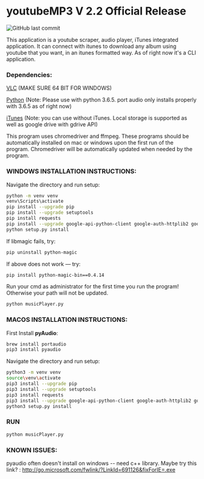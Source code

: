 # youtubeMP3 V 2.2 Official Release

![GitHub last commit](https://img.shields.io/github/last-commit/cboin1996/WebTools)


This application is a youtube scraper, audio player, iTunes integrated application. It can connect with itunes to download any album using youtube that you want, in an itunes formatted way. As of right now it's a CLI application.

### Dependencies:
[VLC](https://www.videolan.org/vlc/index.html) (MAKE SURE 64 BIT FOR WINDOWS)

[Python](https://www.python.org/) (Note: Please use with python 3.6.5. port audio only installs properly with 3.6.5 as of right now)

[iTunes](https://www.apple.com/ca/itunes/) (Note: you can use without iTunes. Local storage is supported as well as google drive with gdrive API)

This program uses chromedriver and ffmpeg.  These programs should be automatically installed on mac or windows upon the first run of the program.  Chromedriver will be automatically updated when needed by the program.

### WINDOWS INSTALLATION INSTRUCTIONS:
Navigate the directory and run setup:  

```bash
python -m venv venv
venv\Scripts\activate
pip install --upgrade pip
pip install --upgrade setuptools
pip install requests
pip install --upgrade google-api-python-client google-auth-httplib2 google-auth-oauthlib
python setup.py install
```

If libmagic fails, try:            
```bash
pip uninstall python-magic
```

If above does not work — try:      
```bash
pip install python-magic-bin==0.4.14
```
Run your cmd as administrator for the first time you run the program! Otherwise your path will not be updated.
```bash
python musicPlayer.py
```
### MACOS INSTALLATION INSTRUCTIONS:

First Install **pyAudio**:
```bash       
brew install portaudio
pip3 install pyaudio
```

Navigate the directory and run setup:
```bash
python3 -m venv venv
source\venv\activate
pip3 install --upgrade pip
pip3 install --upgrade setuptools
pip3 install requests
pip3 install --upgrade google-api-python-client google-auth-httplib2 google-auth-oauthlib
python3 setup.py install
```
### RUN
```bash
python musicPlayer.py
```
### KNOWN ISSUES:

pyaudio often doesn't install on windows -- need c++ library.
Maybe try this link? : http://go.microsoft.com/fwlink/?LinkId=691126&fixForIE=.exe

